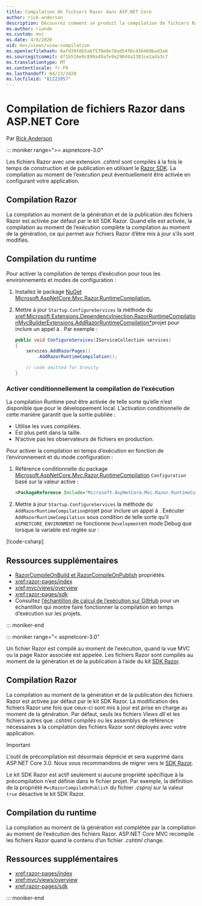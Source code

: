 ```yaml
---
title: Compilation de fichiers Razor dans ASP.NET Core
author: rick-anderson
description: Découvrez comment se produit la compilation de fichiers Razor dans une application ASP.NET Core.
ms.author: riande
ms.custom: mvc
ms.date: 4/8/2020
uid: mvc/views/view-compilation
ms.openlocfilehash: 0afd39fdb5a6f570e0e78ad54f6c436460bad3a6
ms.sourcegitcommit: 6f1b516e0c899a49afe9a29044a2383ce2ada3c7
ms.translationtype: MT
ms.contentlocale: fr-FR
ms.lasthandoff: 04/13/2020
ms.locfileid: "81223957"
---
```

# <a name="razor-file-compilation-in-aspnet-core"></a>Compilation de fichiers Razor dans ASP.NET Core

Par [Rick Anderson](https://twitter.com/RickAndMSFT)

::: moniker range=">= aspnetcore-3.0"

Les fichiers Razor avec une extension *.cshtml* sont compilés à la fois le temps de construction et de publication en utilisant le [Razor SDK](xref:razor-pages/sdk). La compilation au moment de l’exécution peut éventuellement être activée en configurant votre application.

## <a name="razor-compilation"></a>Compilation Razor

La compilation au moment de la génération et de la publication des fichiers Razor est activée par défaut par le kit SDK Razor. Quand elle est activée, la compilation au moment de l’exécution complète la compilation au moment de la génération, ce qui permet aux fichiers Razor d’être mis à jour s’ils sont modifiés.

## <a name="runtime-compilation"></a>Compilation du runtime

Pour activer la compilation de temps d’exécution pour tous les environnements et modes de configuration :

1. Installez le package [NuGet Microsoft.AspNetCore.Mvc.Razor.RuntimeCompilation.](https://www.nuget.org/packages/Microsoft.AspNetCore.Mvc.Razor.RuntimeCompilation/)

1. Mettre à jour `Startup.ConfigureServices` la méthode du <xref:Microsoft.Extensions.DependencyInjection.RazorRuntimeCompilationMvcBuilderExtensions.AddRazorRuntimeCompilation*>projet pour inclure un appel à . Par exemple :

    ```csharp
    public void ConfigureServices(IServiceCollection services)
    {
        services.AddRazorPages()
            .AddRazorRuntimeCompilation();

        // code omitted for brevity
    }
    ```

### <a name="conditionally-enable-runtime-compilation"></a>Activer conditionnellement la compilation de l’exécution

La compilation Runtime peut être activée de telle sorte qu’elle n’est disponible que pour le développement local. L’activation conditionnelle de cette manière garantit que la sortie publiée :

* Utilise les vues compilées.
* Est plus petit dans la taille.
* N’active pas les observateurs de fichiers en production.

Pour activer la compilation en temps d’exécution en fonction de l’environnement et du mode configuration :

1. Référence conditionnelle du package [Microsoft.AspNetCore.Mvc.Razor.RuntimeCompilation](https://www.nuget.org/packages/Microsoft.AspNetCore.Mvc.Razor.RuntimeCompilation/) `Configuration` basé sur la valeur active :

    ```xml
    <PackageReference Include="Microsoft.AspNetCore.Mvc.Razor.RuntimeCompilation" Version="3.1.0" Condition="'$(Configuration)' == 'Debug'" />
    ```

1. Mettre à jour `Startup.ConfigureServices` la méthode du `AddRazorRuntimeCompilation`projet pour inclure un appel à . Exécuter `AddRazorRuntimeCompilation` sous condition de telle sorte qu’il `ASPNETCORE_ENVIRONMENT` ne fonctionne `Development`en mode Debug que lorsque la variable est réglée sur :

  [!code-csharp[](~/mvc/views/view-compilation/sample/Startup.cs?name=snippet)]

## <a name="additional-resources"></a>Ressources supplémentaires

* [RazorCompileOnBuild et RazorCompileOnPublish](xref:razor-pages/sdk#properties) propriétés.
* <xref:razor-pages/index>
* <xref:mvc/views/overview>
* <xref:razor-pages/sdk>
* Consultez [l’échantillon de calcul de l’exécution sur GitHub](https://github.com/aspnet/samples/tree/master/samples/aspnetcore/mvc/runtimecompilation) pour un échantillon qui montre faire fonctionner la compilation en temps d’exécution sur les projets.

::: moniker-end

::: moniker range="< aspnetcore-3.0"

Un fichier Razor est compilé au moment de l’exécution, quand la vue MVC ou la page Razor associée est appelée. Les fichiers Razor sont compilés au moment de la génération et de la publication à l’aide du kit [SDK Razor](xref:razor-pages/sdk).

## <a name="razor-compilation"></a>Compilation Razor

La compilation au moment de la génération et de la publication des fichiers Razor est activée par défaut par le kit SDK Razor. La modification des fichiers Razor une fois que ceux-ci sont mis à jour est prise en charge au moment de la génération. Par défaut, seuls les fichiers *Views.dll* et les fichiers autres que *.cshtml* compilés ou les assemblys de référence nécessaires à la compilation des fichiers Razor sont déployés avec votre application.

> [!IMPORTANT]
> L’outil de précompilation est désormais déprécié et sera supprimé dans ASP.NET Core 3.0. Nous vous recommandons de migrer vers le [SDK Razor](xref:razor-pages/sdk).
>
> Le kit SDK Razor est actif seulement si aucune propriété spécifique à la précompilation n’est définie dans le fichier projet. Par exemple, la définition de la propriété `MvcRazorCompileOnPublish` du fichier *.csproj* sur la valeur `true` désactive le kit SDK Razor.

## <a name="runtime-compilation"></a>Compilation du runtime

La compilation au moment de la génération est complétée par la compilation au moment de l’exécution des fichiers Razor. ASP.NET Core MVC recompile les fichiers Razor quand le contenu d’un fichier *.cshtml* change.

## <a name="additional-resources"></a>Ressources supplémentaires

* <xref:razor-pages/index>
* <xref:mvc/views/overview>
* <xref:razor-pages/sdk>

::: moniker-end
